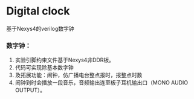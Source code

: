 # Digital clock
基于Nexys4的verilog数字钟

### 数字钟：
1. 实验引脚约束文件基于Nexys4非DDR板。
2. 代码可实现除基本数字钟
3. 及拓展功能：闹钟，仿广播电台整点报时，报整点时数
4. 闹钟到时会播放一段音乐，音频输出连至板子耳机输出口（MONO AUDIO OUTPUT）。
